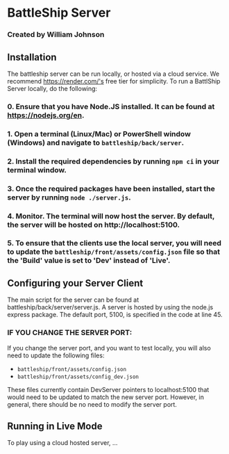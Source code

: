 # BattleShip Server
### Created by William Johnson

## Installation
The battleship server can be run locally, or hosted via a cloud service. We recommend https://render.com/'s free tier for simplicity.
To run a BattlShip Server locally, do the following:

### 0. Ensure that you have Node.JS installed. It can be found at https://nodejs.org/en. 
### 1. Open a terminal (Linux/Mac) or PowerShell window (Windows) and navigate to `battleship/back/server`.
### 2. Install the required dependencies by running `npm ci` in your terminal window.
### 3. Once the required packages have been installed, start the server by running `node ./server.js`. 
### 4. Monitor. The terminal will now host the server. By default, the server will be hosted on http://localhost:5100.
### 5. To ensure that the clients use the local server, you will need to update the `battleship/front/assets/config.json` file so that the 'Build' value is set to 'Dev' instead of 'Live'.

## Configuring your Server Client
The main script for the server can be found at battleship/back/server/server.js. 
A server is hosted by using the node.js express package. The default port, 5100, is specified in the code at line 45.
### IF YOU CHANGE THE SERVER PORT:
If you change the server port, and you want to test locally, you will also need to update the following files:
- `battleship/front/assets/config.json`
- `battleship/front/assets/config_dev.json`

These files currently contain DevServer pointers to localhost:5100 that would need to be updated to match the new server port.
However, in general, there should be no need to modify the server port.


## Running in Live Mode
To play using a cloud hosted server, ...